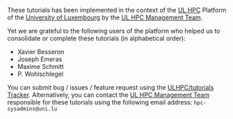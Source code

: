These tutorials has been implemented in the context of the [UL HPC](http://hpc.uni.lu) Platform of the [University of Luxembourg](http://www.uni.lu) by the [UL HPC Management Team](https://hpc.uni.lu/about/team.html#system-administrators).

Yet we are grateful to the following users of the platform who helped us to consolidate or complete these tutorials (in alphabetical order):

* Xavier Besseron
* Joseph Emeras
* Maxime Schmitt
* P. Wohlschlegel

You can submit bug / issues / feature request using the [ULHPC/tutorials Tracker](https://github.com/ULHPC/puppet-sysadmins/issues). 
Alternatively, you can contact the [UL HPC Management Team](https://hpc.uni.lu/about/team.html#system-administrators) responsible for these tutorials using the following email address: `hpc-sysadmins@uni.lu`





